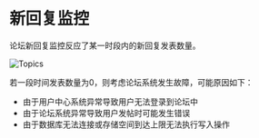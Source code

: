 ﻿# 新回复监控

论坛新回复监控反应了某一时段内的新回复发表数量。

![Topics](~/images/monitor-replies.png)

若一段时间发表数量为0，则考虑论坛系统发生故障，可能原因如下：

- 由于用户中心系统异常导致用户无法登录到论坛中
- 由于论坛系统异常导致用户发帖时可能发生错误
- 由于数据库无法连接或存储空间到达上限无法执行写入操作